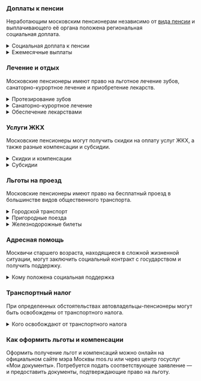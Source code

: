 ### Доплаты к пенсии
Неработающим московским пенсионерам независимо от [вида пенсии](https://t.ya.ru) и выплачивающего её органа положена региональная социальная доплата. 
<details>
<summary>Социальная доплата к пенсии</summary>
Если пенсионер постоянно зарегистрирован в столице в общей сложности не меньше 10 лет, то ему доплачивают до городского социального стандарта (на 2021 год это 20 222 рубля). На эту доплату могут претендовать и работающие пенсионеры, если они являются инвалидами I или II группы. Если неработающий пенсионер постоянно зарегистрирован в Москве меньше 10 лет или регистрация у него временная, по месту пребывания, доплата ему тоже положена, но до суммы прожиточного минимума пенсионера в Москве (на 2021 год — 13 496 рублей).   
</details>
<details>
<summary>Ежемесячные выплаты</summary>
Отдельным категориям пенсионеров положены ежемесячные городские денежные выплаты (ЕГДВ). В 2021 году пенсионеры, являющиеся ветеранами труда, получают 1096 рублей, труженики тыла и дети войны — 1642 рубля. А реабилитированным и пострадавшим от репрессий начисляют по 2191 рубль.
</details>


### Лечение и отдых
Московские пенсионеры имеют право на льготное лечение зубов, санаторно-курортное лечение и приобретение лекарств.  
<details>
<summary>Протезирование зубов</summary>
Неработающие пенсионеры имеют право на бесплатное изготовление и ремонт зубных протезов. (Впрочем, бесплатной является работа врачей, поэтому некоторые виды дорогих материалов, например металлокерамику или драгоценные металлы, придётся оплатить из своего кармана.)
</details>
<details>
<summary>Санаторно-курортное лечение</summary>
При наличии медицинских показаний неработающие пенсионеры имеют право на получение путёвки на санаторно-курортное лечение. Также пенсионеру возмещают расходы на проезд железнодорожным транспортом к месту лечения и обратно (по выданной путёвке). Данная льгота распространяется и на неработающих женщин старше 55 лет, мужчин старше 60 лет. Если неработающий пенсионер из числа пострадавших от репрессий не воспользовался правом на получение санаторно-курортной путёвки, ему выплачивается компенсация (в 2021 году её размер составляет 3330 рублей).
</details>
<details>
<summary>Обеспечение лекарствами</summary>
Бесплатное обеспечение лекарствами полагается пенсионерам, пострадавшим от репрессий, труженикам тыла. Получить медикаменты без оплаты можно только по рецепту врача в определённых аптеках. При отказе от этой льготы ежемесячно выплачивается компенсация, составляющая в 2021 году 1215 рублей. Пенсионерам из числа репрессированных по медицинским показаниям полагается льготное обеспечение протезно-ортопедическими изделиями.
</details>

### Услуги ЖКХ
Московские пенсионеры могут получить скидки на оплату услуг ЖКХ, а также разные компенсации и субсидии. 
<details>
<summary>Скидки и компенсации</summary>
Скидка 50% на оплату жилья и коммунальных услуг, а также вывоз мусора полагается пенсионерам льготных категорий: например, ветеранам труда и военной службы, труженикам тыла и блокадникам, реабилитированным лицам и членам их семей, почётным донорам, пострадавшим на Чернобыльской АЭС или ПО «Маяк».
Одинокие пенсионеры и семьи, состоящие только из пенсионеров (женщины старше 55 лет и мужчины — старше 60), а также пенсионеры старше 80 лет (независимо от состава семьи) освобождаются от платы за вывоз мусора (ТБО). Всем им, как и пенсионерам, на иждивении которых есть дети до 18 лет, выплачивается ежемесячная компенсация на оплату стационарного телефона (в 2021 году — 264 рубля).
Одинокие неработающие пенсионеры, которым исполнилось 70 лет, освобождаются от взносов на капремонт на 50%, а с 80-летнего возраста не оплачивают эту услугу вообще. Льгота распространяется и на семьи, состоящие только из неработающих пенсионеров такого возраста. 
</details>
<details>
<summary>Субсидии</summary>
Если на оплату жилья и коммунальных услуг уходит больше 10% совокупного дохода всех членов семьи, пенсионеры могут получить субсидию на оплату услуг ЖКХ. За её оформлением нужно обращаться в ГКУ «Городской центр жилищных субсидий». 
</details>

### Льготы на проезд
Московские пенсионеры имеют право на бесплатный проезд в большинстве видов общественного транспорта. 
<details>
<summary>Городской транспорт</summary>
Пенсионеры имеют право на бесплатный проезд в Москве на всех видах городского пассажирского транспорта (кроме такси, в том числе маршрутного) — к валидаторам прикладывают социальную карту москвича. При отказе от льготы можно ежемесячно получать компенсацию, составляющую в 2021 году 415 рублей. 
</details>
<details>
<summary>Пригородные поезда</summary>
Кроме того, пенсионеры имеют право бесплатного проезда на пригородных поездах. При отказе от льготы пенсионерам, являющимся ветеранами труда, детьми войны, репрессированными или тружениками тыла, выплачивают компенсацию в сумме 207 рублей.
</details>
<details>
<summary>Железнодорожные билеты</summary>
Пенсионерам, пострадавшим от репрессий, один раз в год возмещают расходы на поездку железной дорогой по территории России. Если же в нужный пункт назначения поезда не ходят, то компенсируется 50% затрат на следование воздушным, водным или автомобильным транспортом.
</details>

### Адресная помощь
Москвичи старшего возраста, находящиеся в сложной жизненной ситуации, могут заключить социальный контракт с государством и получить поддержку.
<details>
<summary>Кому положена социальная поддержка</summary>
Пенсионерам и инвалидам, а также гражданам старше 50 лет, находящимся в трудной жизненной ситуации и остро нуждающимся в поддержке, государство оказывает адресную социальную помощь. Это могут быть как деньги, так и продукты, средства ухода и гигиены, одежда, обувь и другие предметы первой необходимости. С нуждающимся пенсионером со среднедушевым доходом ниже прожиточного минимума, установленного в Москве (в расчёт берутся все члены семьи), может быть заключён социальный контракт.
Для получения адресной помощи нужно подать заявление в Департамент соцзащиты, через МФЦ, и предоставить документы, подтверждающие тяжёлое положение. Срок их рассмотрения — 30 дней. Пострадавшим от пожаров, стихийных бедствий и катастроф помощь оказывается сразу же, документы оформляют уже позднее. 
</details>

### Транспортный налог
При определенных обстоятельствах автовладельцы-пенсионеры могут быть освобождены от транспортного налога. 
<details>
<summary>Кого освобождают от транспортного налога</summary>
Московских пенсионеров освобождают от оплаты транспортного налога, только если они владеют легковым автомобилем с мощностью двигателя до 70 л. с. или электромобилем. Не платят транспортный налог Герои СССР и РФ, награждённые орденом Славы трёх степеней, ветераны и инвалиды ВОВ, ветераны и инвалиды боевых действий. Также освобождены от налога инвалиды I и II группы, бывшие несовершеннолетние узники фашизма, пострадавшие на Чернобыльской АЭС или ПО «Маяк» или перенёсшие лучевую болезнь.
Освобождают от налога за одно транспортное средство, зарегистрированное за пенсионером, мощностью не более 200 л. с. Чтобы получить льготу, нужно обратиться в Федеральную налоговую службу (ФНС), сделать это можно как через МФЦ, так и через личный кабинет налогоплательщика.
</details>

### Как оформить льготы и компенсации 
Оформить получение льгот и компенсаций можно онлайн на официальном сайте мэра Москвы mos.ru или через центр госуслуг «Мои документы». Потребуется подать соответствующее заявление — и предоставить документы, подтверждающие право на льготу.















